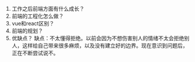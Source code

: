 1. 工作之后前端方面有什么成长？
2. 前端的工程化怎么做？
3. vue和react区别？
4. 前端的规划？
5. 优缺点？
缺点：不太懂得拒绝。以前会因为不想伤害别人的情绪不太会拒绝别人，这样给自己带来很多麻烦，以及没有建立好的边界。现在意识到问题后，正在不断尝试说不。
